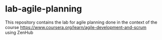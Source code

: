 # lab-agile-planning
This repository contains the lab for agile planning done in the context of the course https://www.coursera.org/learn/agile-development-and-scrum using ZenHub
